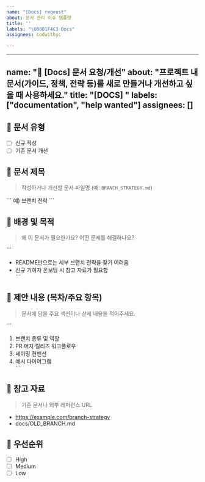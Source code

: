 ```yaml
---
name: "[Docs] reqeust"
about: 문서 관리 이슈 템플릿
title: ''
labels: "\U0001F4C3 Docs"
assignees: codwithyc

---
```


---
name: "📑 [Docs] 문서 요청/개선"
about: "프로젝트 내 문서(가이드, 정책, 전략 등)를 새로 만들거나 개선하고 싶을 때 사용하세요."
title: "[DOCS] "
labels: ["documentation", "help wanted"]
assignees: []
---

## 📌 문서 유형
- [ ] 신규 작성  
- [ ] 기존 문서 개선  

## 📝 문서 제목
> 작성하거나 개선할 문서 파일명 (예: `BRANCH_STRATEGY.md`)

\`\`\`
예) 브랜치 전략
\`\`\`

## 🚀 배경 및 목적
> 왜 이 문서가 필요한가요? 어떤 문제를 해결하나요?

\`\`\`
- README만으로는 세부 브랜치 전략을 찾기 어려움  
- 신규 기여자 온보딩 시 참고 자료가 필요함  
\`\`\`

## 📑 제안 내용 (목차/주요 항목)
> 문서에 담을 주요 섹션이나 상세 내용을 적어주세요.

\`\`\`
1. 브랜치 종류 및 역할  
2. PR 머지·릴리즈 워크플로우  
3. 네이밍 컨벤션  
4. 예시 다이어그램  
\`\`\`

## 🔗 참고 자료
> 기존 문서나 외부 레퍼런스 URL

- https://example.com/branch-strategy  
- docs/OLD_BRANCH.md  

## 🔖 우선순위
- [ ] High  
- [ ] Medium  
- [ ] Low
